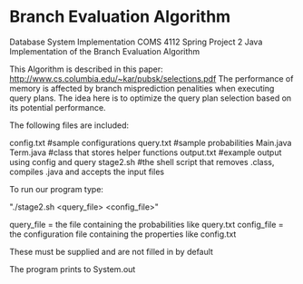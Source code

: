 Branch Evaluation Algorithm
==========

Database System Implementation COMS 4112 Spring
Project 2
Java Implementation of the Branch Evaluation Algorithm

This Algorithm is described in this paper: http://www.cs.columbia.edu/~kar/pubsk/selections.pdf
The performance of memory is affected by branch misprediction penalities when executing query plans. The idea here is to optimize the query plan selection based on its potential performance. 

The following files are included:

config.txt #sample configurations
query.txt #sample probabilities
Main.java 
Term.java #class that stores helper functions
output.txt #example output using config and query
stage2.sh #the shell script that removes .class, compiles .java and accepts the input files

To run our program type:

"./stage2.sh <query_file> <config_file>"

query_file = the file containing the probabilities like query.txt
config_file = the configuration file containing the properties like config.txt

These must be supplied and are not filled in by default

The program prints to System.out



